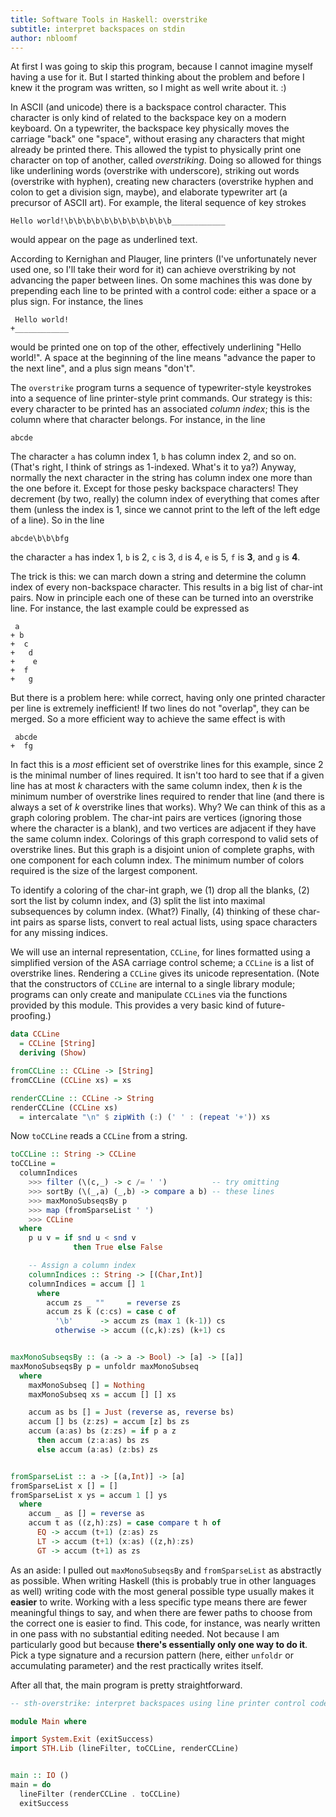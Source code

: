 ```yaml
---
title: Software Tools in Haskell: overstrike
subtitle: interpret backspaces on stdin
author: nbloomf
---
```


At first I was going to skip this program, because I cannot imagine myself having a use for it. But I started thinking about the problem and before I knew it the program was written, so I might as well write about it. :)

In ASCII (and unicode) there is a backspace control character. This character is only kind of related to the backspace key on a modern keyboard. On a typewriter, the backspace key physically moves the carriage "back" one "space", without erasing any characters that might already be printed there. This allowed the typist to physically print one character on top of another, called *overstriking*. Doing so allowed for things like underlining words (overstrike with underscore), striking out words (overstrike with hyphen), creating new characters (overstrike hyphen and colon to get a division sign, maybe), and elaborate typewriter art (a precursor of ASCII art). For example, the literal sequence of key strokes

    Hello world!\b\b\b\b\b\b\b\b\b\b\b\b____________

would appear on the page as underlined text.

According to Kernighan and Plauger, line printers (I've unfortunately never used one, so I'll take their word for it) can achieve overstriking by not advancing the paper between lines. On some machines this was done by prepending each line to be printed with a control code: either a space or a plus sign. For instance, the lines

     Hello world!
    +____________

would be printed one on top of the other, effectively underlining "Hello world!". A space at the beginning of the line means "advance the paper to the next line", and a plus sign means "don't".

The ``overstrike`` program turns a sequence of typewriter-style keystrokes into a sequence of line printer-style print commands. Our strategy is this: every character to be printed has an associated *column index*; this is the column where that character belongs. For instance, in the line

    abcde

The character ``a`` has column index 1, ``b`` has column index 2, and so on. (That's right, I think of strings as 1-indexed. What's it to ya?) Anyway, normally the next character in the string has column index one more than the one before it. Except for those pesky backspace characters! They decrement (by two, really) the column index of everything that comes after them (unless the index is 1, since we cannot print to the left of the left edge of a line). So in the line

    abcde\b\b\bfg

the character ``a`` has index 1, ``b`` is 2, ``c`` is 3, ``d`` is 4, ``e`` is 5, ``f`` is **3**, and ``g`` is **4**.

The trick is this: we can march down a string and determine the column index of every non-backspace character. This results in a big list of char-int pairs. Now in principle each one of these can be turned into an overstrike line. For instance, the last example could be expressed as

     a
    + b
    +  c
    +   d
    +    e
    +  f
    +   g

But there is a problem here: while correct, having only one printed character per line is extremely inefficient! If two lines do not "overlap", they can be merged. So a more efficient way to achieve the same effect is with

     abcde
    +  fg

In fact this is a *most* efficient set of overstrike lines for this example, since 2 is the minimal number of lines required. It isn't too hard to see that if a given line has at most $k$ characters with the same column index, then $k$ is the minimum number of overstrike lines required to render that line (and there is always a set of $k$ overstrike lines that works). Why? We can think of this as a graph coloring problem. The char-int pairs are vertices (ignoring those where the character is a blank), and two vertices are adjacent if they have the same column index. Colorings of this graph correspond to valid sets of overstrike lines. But this graph is a disjoint union of complete graphs, with one component for each column index. The minimum number of colors required is the size of the largest component.

To identify a coloring of the char-int graph, we (1) drop all the blanks, (2) sort the list by column index, and (3) split the list into maximal subsequences by column index. (What?) Finally, (4) thinking of these char-int pairs as sparse lists, convert to real actual lists, using space characters for any missing indices.

We will use an internal representation, ``CCLine``, for lines formatted using a simplified version of the ASA carriage control scheme; a ``CCLine`` is a list of overstrike lines. Rendering a ``CCLine`` gives its unicode representation. (Note that the constructors of ``CCLine`` are internal to a single library module; programs can only create and manipulate ``CCLine``s via the functions provided by this module. This provides a very basic kind of future-proofing.)


```haskell
data CCLine
  = CCLine [String]
  deriving (Show)

fromCCLine :: CCLine -> [String]
fromCCLine (CCLine xs) = xs

renderCCLine :: CCLine -> String
renderCCLine (CCLine xs)
  = intercalate "\n" $ zipWith (:) (' ' : (repeat '+')) xs
```


Now ``toCCLine`` reads a ``CCLine`` from a string.


```haskell
toCCLine :: String -> CCLine
toCCLine =
  columnIndices
    >>> filter (\(c,_) -> c /= ' ')          -- try omitting
    >>> sortBy (\(_,a) (_,b) -> compare a b) -- these lines
    >>> maxMonoSubseqsBy p
    >>> map (fromSparseList ' ')
    >>> CCLine
  where
    p u v = if snd u < snd v
              then True else False

    -- Assign a column index 
    columnIndices :: String -> [(Char,Int)]
    columnIndices = accum [] 1
      where
        accum zs _ ""     = reverse zs
        accum zs k (c:cs) = case c of
          '\b'      -> accum zs (max 1 (k-1)) cs
          otherwise -> accum ((c,k):zs) (k+1) cs


maxMonoSubseqsBy :: (a -> a -> Bool) -> [a] -> [[a]]
maxMonoSubseqsBy p = unfoldr maxMonoSubseq
  where
    maxMonoSubseq [] = Nothing
    maxMonoSubseq xs = accum [] [] xs

    accum as bs [] = Just (reverse as, reverse bs)
    accum [] bs (z:zs) = accum [z] bs zs
    accum (a:as) bs (z:zs) = if p a z
      then accum (z:a:as) bs zs
      else accum (a:as) (z:bs) zs


fromSparseList :: a -> [(a,Int)] -> [a]
fromSparseList x [] = []
fromSparseList x ys = accum 1 [] ys
  where
    accum _ as [] = reverse as
    accum t as ((z,h):zs) = case compare t h of
      EQ -> accum (t+1) (z:as) zs
      LT -> accum (t+1) (x:as) ((z,h):zs)
      GT -> accum (t+1) as zs
```


As an aside: I pulled out ``maxMonoSubseqsBy`` and ``fromSparseList`` as abstractly as possible. When writing Haskell (this is probably true in other languages as well) writing code with the most general possible type usually makes it **easier** to write. Working with a less specific type means there are fewer meaningful things to say, and when there are fewer paths to choose from the correct one is easier to find. This code, for instance, was nearly written in one pass with no substantial editing needed. Not because I am particularly good but because **there's essentially only one way to do it**. Pick a type signature and a recursion pattern (here, either ``unfoldr`` or accumulating parameter) and the rest practically writes itself.

After all that, the main program is pretty straightforward.


```haskell
-- sth-overstrike: interpret backspaces using line printer control codes

module Main where

import System.Exit (exitSuccess)
import STH.Lib (lineFilter, toCCLine, renderCCLine)


main :: IO ()
main = do
  lineFilter (renderCCLine . toCCLine)
  exitSuccess
```
